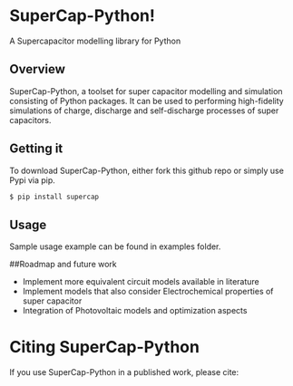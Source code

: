 # SuperCap-Python!

A Supercapacitor modelling library for Python

## Overview
SuperCap-Python, a toolset for super capacitor modelling and simulation consisting of Python packages. It can be used to performing high-fidelity simulations of charge, discharge and self-discharge processes of super capacitors.


##  Getting it

To download SuperCap-Python, either fork this github repo or simply use Pypi via pip.
```sh
$ pip install supercap
```
## Usage

Sample usage example can be found in examples folder. 

##Roadmap and future work

* Implement more equivalent circuit models available in literature
* Implement models that also consider Electrochemical properties of super capacitor
* Integration of Photovoltaic models and optimization aspects

# Citing SuperCap-Python

If you use SuperCap-Python in a published work, please cite: